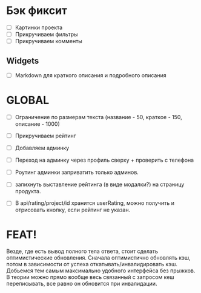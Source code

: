 # Бэк фиксит

- [ ] Картинки проекта
- [ ] Прикручиваем фильтры
- [ ] Прикручиваем комменты

## Widgets
- [ ] Мarkdown для краткого описания и подробного описания

# GLOBAL
- [ ] Ограничение по размерам текста (название - 50, краткое - 150, описание - 1000)
- [ ] Прикручиваем рейтинг
- [ ] Добавляем админку
- [ ] Переход на админку через профиль сверху + проверить с телефона
- [ ] Роутинг админки заприватить только админов.
- [ ] запихнуть выставление рейтинга (в виде модалки?) на страницу продукта.
- [ ] В api/rating/project/id хранится userRating, можно получить и отрисовать кнопку, если рейтинг не указан.



# FEAT!
Везде, где есть вывод полного тела ответа, стоит сделать оптимистические обновления. Сначала оптимистично обновлять кэш, потом в зависимости от успеха откатывать/инвалидировать кэш. Добьемся тем самым максимально удобного интерфейса без прыжков. В теории можно прямо вообще весь связанный с запросом кеш переписывать, все равно он обновится при инвалидации.